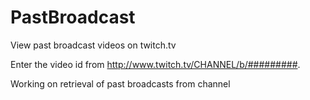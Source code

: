 PastBroadcast
=============

View past broadcast videos on twitch.tv

Enter the video id from http://www.twitch.tv/CHANNEL/b/#########.

Working on retrieval of past broadcasts from channel
